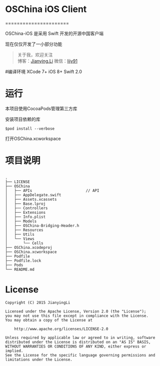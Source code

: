 # OSChina iOS Client
======================

OSChina-iOS 是采用 Swift 开发的开源中国客户端

现在仅仅开发了一小部分功能

> 关于我，欢迎关注  
> 博客：[Jianying.Li](http://jianying.li)
> 微信：[lijy91]()

#编译环境
XCode 7+
iOS 8+
Swift 2.0

# 运行
本项目使用CocoaPods管理第三方库
 
安装项目依赖的库 
```
$pod install --verbose
```

打开OSChina.xcworkspace

# 项目说明
## 
```
.
├── LICENSE
├── OSChina
│   ├── APIs						// API
│   ├── AppDelegate.swift
│   ├── Assets.xcassets
│   ├── Base.lproj
│   ├── Controllers
│   ├── Extensions
│   ├── Info.plist
│   ├── Models
│   ├── OSChina-Bridging-Header.h
│   ├── Resources
│   ├── Utils
│   └── Views
│       └── Cells
├── OSChina.xcodeproj
├── OSChina.xcworkspace
├── Podfile
├── Podfile.lock
├── Pods
└── README.md
```


# License

    Copyright (C) 2015 JianyingLi

    Licensed under the Apache License, Version 2.0 (the "License");
    you may not use this file except in compliance with the License.
    You may obtain a copy of the License at

        http://www.apache.org/licenses/LICENSE-2.0

    Unless required by applicable law or agreed to in writing, software
    distributed under the License is distributed on an "AS IS" BASIS,
    WITHOUT WARRANTIES OR CONDITIONS OF ANY KIND, either express or implied.
    See the License for the specific language governing permissions and
    limitations under the License.
